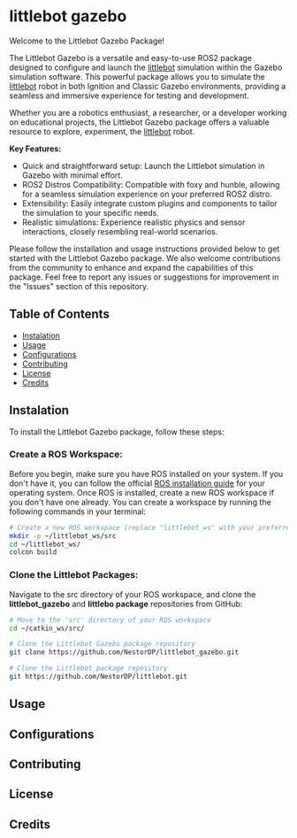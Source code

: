 # littlebot gazebo
Welcome to the Littlebot Gazebo Package!

The Littlebot Gazebo is a versatile and easy-to-use ROS2 package designed to configure and launch the [littlebot](https://github.com/NestorDP/littlebot) simulation within the Gazebo simulation software. This powerful package allows you to simulate the [littlebot](https://github.com/NestorDP/littlebot) robot in both Ignition and Classic Gazebo environments, providing a seamless and immersive experience for testing and development.

Whether you are a robotics enthusiast, a researcher, or a developer working on educational projects, the Littlebot Gazebo package offers a valuable resource to explore, experiment, the [littlebot](https://github.com/NestorDP/littlebot) robot.

**Key Features:**

- Quick and straightforward setup: Launch the Littlebot simulation in Gazebo with minimal effort.
- ROS2 Distros Compatibility: Compatible with foxy and hunble, allowing for a seamless simulation experience on your preferred ROS2 distro.
- Extensibility: Easily integrate custom plugins and components to tailor the simulation to your specific needs.
- Realistic simulations: Experience realistic physics and sensor interactions, closely resembling real-world scenarios.

Please follow the installation and usage instructions provided below to get started with the Littlebot Gazebo package. We also welcome contributions from the community to enhance and expand the capabilities of this package. Feel free to report any issues or suggestions for improvement in the "Issues" section of this repository.


## Table of Contents
  - [Instalation](#instalation)
  - [Usage](#usage)
  - [Configurations](#configurations)
  - [Contributing](#contributing)
  - [License](#license)
  - [Credits](#credits)

## Instalation


To install the Littlebot Gazebo package, follow these steps:

### Create a ROS Workspace:
  Before you begin, make sure you have ROS installed on your system. If you don't have it, you can follow the official [ROS installation guide](https://docs.ros.org/en/humble/Installation.html) for your operating system. Once ROS is installed, create a new ROS workspace if you don't have one already. You can create a workspace by running the following commands in your terminal:

  ```bash
  # Create a new ROS workspace (replace "littlebot_ws" with your preferred workspace name)
  mkdir -p ~/littlebot_ws/src
  cd ~/littlebot_ws/
  colcon build
  ```
### Clone the Littlebot Packages:
  Navigate to the src directory of your ROS workspace, and clone the **littlebot_gazebo** and **littlebo package** repositories from GitHub:

  ```bash
# Move to the 'src' directory of your ROS workspace
cd ~/catkin_ws/src/

# Clone the Littlebot Gazebo package repository
git clone https://github.com/NestorDP/littlebot_gazebo.git

# Clone the Littlebot package repository
git https://github.com/NestorDP/littlebot.git
  ```

## Usage

## Configurations

## Contributing

## License

## Credits